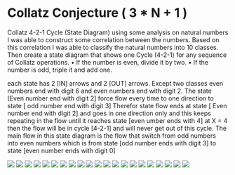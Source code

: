 # Collatz Conjecture  ( 3 * N + 1 )
Collatz 4-2-1 Cycle (State Diagram)
using some analysis on natural numbers I was able to construct some correlation between the numbers. Based on this correlation I was able to classify the natural numbers into 10 classes. 
Then create a state diagram that shows one Cycle (4-2-1) for any sequence of Collatz operations. 
•	If the number is even, divide it by two.
•	If the number is odd, triple it and add one.

each state has 2 [IN] arrows and 2 [OUT] arrows. Except two classes even numbers end with digit 6 and even numbers end with digit 2.
The state [Even number end with digit 2] force flow every time to one direction to state [ odd number end with digit 3] 
Therefor state flow ends at state [ Even number end with digit 2] and goes in one direction only and this keeps repeating in the flow until it reaches state [even umber ends with 4] at X = 4 then the flow will be in cycle [4-2-1] and will never get out of this cycle.
The main flow in this state diagram is the flow that switch from odd numbers into even numbers which is from state [odd number ends with digit 3] to state [even number ends with digit 0] 

<img src="Screenshots/Screenshot 2024-01-18 004904.png" />
<img src="Screenshots/Screenshot 2024-01-17 225613.png" />
<img src="Screenshots/Screenshot 2024-01-17 220343.png" />
<img src="Screenshots/Screenshot 2024-01-17 215629.png" />
<img src="Screenshots/Screenshot 2024-01-17 220706.png" />
<img src="Screenshots/Screenshot 2024-01-17 220706.png" />
<img src="Screenshots/Screenshot 2024-01-17 221241.png" />
<img src="Screenshots/Screenshot 2024-01-17 225233.png" />
<img src="Screenshots/Screenshot 2024-01-17 225311.png" />
<img src="Screenshots/Screenshot 2024-01-17 225400.png" />
<img src="Screenshots/Screenshot 2024-01-17 225456.png" />
<img src="Screenshots/Screenshot 2024-01-17 220034.png" />
<img src="Screenshots/Screenshot 2024-01-17 220856.png" />
<img src="Screenshots/Screenshot 2024-01-17 221413.png" />
<img src="Screenshots/Screenshot 2024-01-17 221533.png" />
<img src="Screenshots/Screenshot 2024-01-17 223635.png" />
<img src="Screenshots/Screenshot 2024-01-17 223925.png" />
<img src="Screenshots/Screenshot 2024-01-17 224105.png" />
<img src="Screenshots/Screenshot 2024-01-17 224340.png" />
<img src="Screenshots/Screenshot 2024-01-17 224452.png" />
<img src="Screenshots/Screenshot 2024-01-17 224829.png" />







